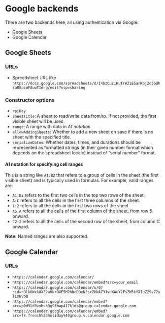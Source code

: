 # Google backends

There are two backends here, all using authentication via Google:

- Google Sheets
- Google Calendar

## Google Sheets

### URLs

- Spreadsheet URL like `https://docs.google.com/spreadsheets/d/14bzCuziKutrA3iESarKoj2o56dhraR8pzuFAuwTIo-g/edit?usp=sharing`

### Constructor options

- `apiKey`
- `sheetTitle`: A sheet to read/write data from/to. If not provided, the first visible sheet will be used.
- `range`: A range with data in *A1 notation*.
- `allowAddingSheets`: Whether to add a new sheet on save if there is no sheet with the specified title.
- `serializeDates`: Whether dates, times, and durations should be represented as formatted strings (in their given number format which depends on the spreadsheet locale) instead of “serial number” format.

#### A1 notation for specifying cell ranges

This is a string like `A1:B2` that refers to a group of cells in the sheet (the first visible sheet) and is typically used in formulas. For example, valid ranges are:

- `A1:B2` refers to the first two cells in the top two rows of the sheet.
- `A:C` refers to all the cells in the first three columns of the sheet.
- `1:2` refers to all the cells in the first two rows of the sheet.
- `A5:A` refers to all the cells of the first column of the sheet, from row 5 onward.
- `C2:2` refers to all the cells of the second row of the sheet, from column C onward.

**Note:** Named ranges are also supported.

## Google Calendar

### URLs

- `https://calendar.google.com/calendar/`
- `https://calendar.google.com/calendar/embed?src=your_email`
- `https://calendar.google.com/calendar/u/0?cid=cDlkOWxkOXZ2aHNrOXE5M2hhcDQxN2sxZHNAZ3JvdXAuY2FsZW5kYXIuZ29vZ2xlLmNvbQ`
- `https://calendar.google.com/calendar/embed?src=p9d9ld9vvhsk9q93hap417k1ds@group.calendar.google.com`
- `https://calendar.google.com/calendar/embed?src=fr.french%23holiday%40group.v.calendar.google.com`
